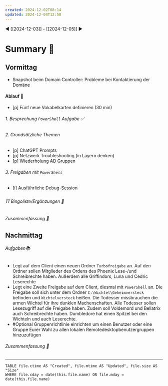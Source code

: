 ```yaml
---
created: 2024-12-02T08:14
updated: 2024-12-04T12:58
---
```

◀ [[2024-12-03]] - [[2024-12-05]] ▶
# Summary 🐬
## Vormittag
* Snapshot beim Domain Controller: Probleme bei Kontaktierung der Domäne
#### Ablauf 🧭
* [p] Fünf neue Vokabelkarten definieren (30 min)
###### 1. Besprechung `PowerShell` Aufgabe ✅
###### 2. Grundsätzliche Themen
* [p] ChatGPT Prompts
* [p] Netzwerk Troubleshooting (in Layern denken)
* [p] Wiederholung AD Gruppen
###### 3. Freigaben mit `PowerShell`
* [i] Ausführliche Debug-Session
###### ⛩ Bingoliste/Ergänzungen 🐾
###### Zusammenfassung 🐬

## Nachmittag
###### Aufgaben📚
* Legt auf dem Client einen neuen Ordner `Turbofreigabe` an. Auf den Ordner sollen Mitglieder des Ordens des Phoenix Lese-/und Schreibrechte haben. Außerdem alle Griffindors, Luna und Cedric Leserechte
* Legt eine Zweite Freigabe auf dem Client, diesmal mit `PowerShell` an. Die Freigabe soll sich unter dem Ordner `C:\Wichtel\Geheimversteck` befinden und `Wichtelversteck` heißen. Die Todesser missbrauchen die armen Wichtel für ihre dunklen Machenschaften. Alle Todesser sollen Lesezugriff auf die Freigabe haben. Zudem soll Voldemord und Bellatrix auch Schreibrechte haben. Dumbledore hat einen Spitzel bei den Wichteln und auch Leserechte.
* #Optional Gruppenrichtlinie einrichten um einen Benutzer oder eine Gruppe Eurer Wahl zu allen lokalen Remotedesktopbenutzergruppen hinzuzufügen
###### Zusammenfassung 🐬

---
```dataview
TABLE file.ctime AS "Created", file.mtime AS "Updated", file.size AS "Size" 
WHERE file.cday = date(this.file.name) OR file.mday = date(this.file.name) 
```
